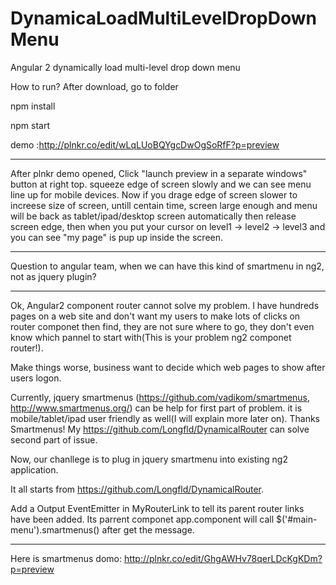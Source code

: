 # DynamicaLoadMultiLevelDropDownMenu
Angular 2 dynamically load multi-level drop down menu


How to run?
After download, go to folder

npm install

npm start

demo :http://plnkr.co/edit/wLqLUoBQYgcDwOgSoRfF?p=preview
*********************************************************************
After plnkr demo opened, Click "launch preview in a separate windows" button at right top. squeeze edge of screen slowly and we can see menu line up for mobile devices.
Now if you drage edge of screen slower to increese size of screen, untill centain time, screen large enough and menu will be back as tablet/ipad/desktop screen automatically then release screen edge, then when you put your cursor on level1 -> level2 -> level3 and you can see "my page" is pup up inside the screen.
********************************************************************
Question to angular team, when we can have this kind of smartmenu in ng2, not as jquery plugin?

**********************************************************************

Ok, Angular2 component router cannot solve my problem. 
I have hundreds pages on a web site and don't want my users to make lots of clicks on router componet then find,  they are not sure where to go, they don't even know which pannel to start with(This is your problem ng2 componet router!).

Make things worse, business want to decide which web pages to show after users logon.

Currently, jquery smartmenus (https://github.com/vadikom/smartmenus, http://www.smartmenus.org/) can be help for first part of problem. it is mobile/tablet/ipad user friendly as well(I will explain more later on). Thanks Smartmenus! My https://github.com/Longfld/DynamicalRouter  can solve second part of issue.

Now, our chanllege is to plug in jquery smartmenu into existing ng2 application.

It all starts from https://github.com/Longfld/DynamicalRouter.

Add a Output EventEmitter in MyRouterLink to tell its parent router links have been added.
Its parrent componet app.component will call  $('#main-menu').smartmenus() after get the message.


********************************************************

Here is smartmenus domo: http://plnkr.co/edit/GhgAWHv78qerLDcKgKDm?p=preview
